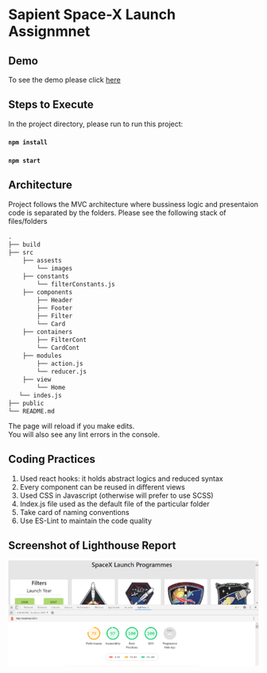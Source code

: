# Sapient Space-X Launch Assignmnet

## Demo

To see the demo please click [here](https://vigilant-visvesvaraya-89f8bf.netlify.app/)

## Steps to Execute

In the project directory, please run to run this project:

#### `npm install`

#### `npm start`

## Architecture

Project follows the MVC architecture where bussiness logic and presentaion code is separated by the folders. Please see the following stack of files/folders

    .
    ├── build
    ├── src
        ├── assests
            └── images
        ├── constants
            └── filterConstants.js
        ├── components
            ├── Header
            ├── Footer
            ├── Filter
            └── Card
        ├── containers
            ├── FilterCont
            └── CardCont
        ├── modules
            ├── action.js
            └── reducer.js
        ├── view
            └── Home
       └── indes.js
    ├── public
    └── README.md

The page will reload if you make edits.<br />
You will also see any lint errors in the console.

## Coding Practices

1. Used react hooks: it holds abstract logics and reduced syntax
2. Every component can be reused in different views
3. Used CSS in Javascript (otherwise will prefer to use SCSS)
4. Index.js file used as the default file of the particular folder
5. Take card of naming conventions
6. Use ES-Lint to maintain the code quality

## Screenshot of Lighthouse Report

![Screenshot of Lighthouse Report](/src/assets/images/Capture.PNG)
